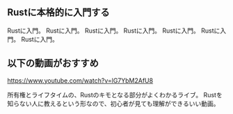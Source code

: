 ## Rustに本格的に入門する

Rustに入門。 Rustに入門。 Rustに入門。 Rustに入門。 Rustに入門。 Rustに入門。 Rustに入門。

## 以下の動画がおすすめ

https://www.youtube.com/watch?v=lG7YbM2AfU8

所有権とライフタイムの、Rustのキモとなる部分がよくわかるライブ。
Rustを知らない人に教えるという形なので、初心者が見ても理解ができるいい動画。